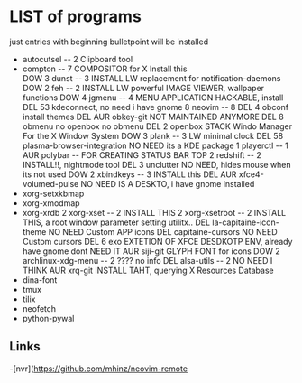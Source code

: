 LIST of programs
================

just entries with beginning bulletpoint will be installed

* autocutsel   -- 2 Clipboard tool
* compton      -- 7 COMPOSITOR for X Install this  
	DOW 3 dunst        -- 3 INSTALL LW replacement for 
notification-daemons
	DOW 2 feh          -- 2 INSTALL LW powerful IMAGE VIEWER, 
wallpaper 
functions
	DOW 4 jgmenu       -- 4 MENU APPLICATION HACKABLE, install
	DEL 53 kdeconnect, no need i have gnome
8 neovim       -- 8
	DEL 4 obconf install themes
	DEL AUR obkey-git NOT MAINTAINED ANYMORE 
	DEL 8 obmenu no openbox no obmenu
	DEL 2 openbox STACK Windo Manager For the X Window System
	DOW 3 plank        -- 3 LW minimal clock
	DEL 58 plasma-browser-integration NO NEED its a KDE package
1 playerctl    -- 1
	AUR polybar      -- FOR CREATING STATUS BAR TOP
2 redshift     -- 2 INSTALL!!, nightmode tool
	DEL 3 unclutter NO NEED, hides mouse when its not used
	DOW 2 xbindkeys    -- 3 INSTALL this
	DEL AUR xfce4-volumed-pulse NO NEED IS A DESKTO, i have gnome 
installed
* xorg-setxkbmap
* xorg-xmodmap
* xorg-xrdb
	2 xorg-xset    -- 2 INSTALL THIS
	2 xorg-xsetroot -- 2 INSTALL THIS, a root window parameter 
setting utilitx.. 
	DEL la-capitaine-icon-theme NO NEED Custom APP icons
	DEL capitaine-cursors   NO NEED Custom cursors
	DEL 6 exo  EXTETION OF XFCE DESDKOTP ENV, already have gnome 
dont NEED 
IT
	AUR siji-git  GLYPH FONT for icons
	DOW 2 archlinux-xdg-menu  -- 2 ???? no info
	DEL alsa-utils   -- 2 NO NEED I THINK
	AUR xrq-git INSTALL TAHT, querying X Resources Database 
* dina-font
* tmux 
* tilix
* neofetch
* python-pywal

Links
-----

-[nvr](https://github.com/mhinz/neovim-remote

